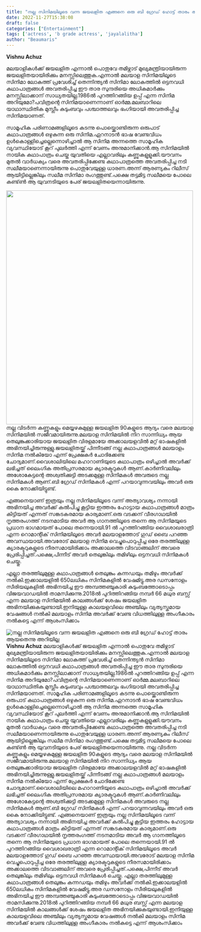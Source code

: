 ```yaml
---
title: "നല്ല സിനിമയിലൂടെ വന്ന ജയലളിത എങ്ങനെ ഒരു ബി ഗ്രേഡ് ഹോട്ട് താരം ആയതെന്നു അറിയില്ല"
date: 2022-11-27T15:38:08
draft: false
categories: ["Entertainment"]
tags: ['actress', 'b grade actress', 'jayalalitha']
author: "Beaumaris"
---
```


<strong>Vishnu Achuz</strong>

മലയാളികൾക്ക് ജയലളിത എന്നാൽ പൊതുവേ തമിഴ്നാട് മുഖ്യമന്ത്രിയായിരുന്ന ജയലളിതയായിരിക്കും മനസ്സിലെത്തുക.എന്നാൽ മലയാള സിനിമയിലൂടെ സിനിമാ ലോകത്ത് പ്രവേശിച്ച് തെന്നിന്ത്യൻ സിനിമാ ലോകത്തിൽ ഒട്ടനവധി കഥാപാത്രങ്ങൾ അവതരിപ്പിച്ച ഈ താര സുന്ദരിയെ അധികമാർക്കും മനസ്സിലാക്കാന് സാധ്യതയില്ല.1986ൽ പുറത്തിറങ്ങിയ ഉപ്പ് എന്ന സിനിമ അറിയുമോ?പവിത്രന്റെ സിനിമയാണെന്നാണ് ഓർമ്മ.മലബാറിലെ യാഥാസ്ഥിതിക മുസ്ലീം കുടുംബവും പശ്ചാത്തലവും ഭംഗിയായി അവതരിപ്പിച്ച സിനിമയാണത്.

സാമൂഹിക പരിണാമങ്ങളിലൂടെ കടന്നു പൊയ്ക്കൊണ്ടിരുന്ന ഒരുപാട് കഥാപാത്രങ്ങൾ ഒഴുകുന്ന ഒരു സിനിമ.ഏറനാടൻ ഭാഷ വേണ്ടവിധം ഉൾകൊള്ളിച്ചെല്ലെന്നൊഴിച്ചാൽ ആ സിനിമ അന്നത്തെ സാമൂഹിക വ്യവസ്ഥിയോട് കൂറ് പുലർത്തി എന്ന് വേണം അനുമാനിക്കാൻ.ആ സിനിമയിൽ നായിക കഥാപാത്രം ചെയ്ത യുവതിയെ എല്ലാവരിലും കണ്ണുകളുളുക്കി.യൗവനം മുതൽ വാർധക്യം വരെ അവതരിപ്പിക്കേണ്ട കഥാപാത്രത്തെ അവതരിപ്പിച്ച നടി സലീമയാണെന്നായിരുന്നു പൊതുവേയുള്ള ധാരണ.അന്ന് ആരണ്യകം റിലീസ് ആയിട്ടില്ലെങ്കിലും സലീമ സിനിമാ രംഗത്തുണ്ട്.പക്ഷെ തട്ടമിട്ട സലീമയെ പോലെ കണ്ട്ൺ ആ യുവനടിയുടെ പേര് ജയലളിതയെന്നായിരുന്നു.

<img class="wp-image-363966 aligncenter" src="https://cdn.boolokam.com/articles/2022/11/qq-240x300.jpg" alt="" width="499" height="624" />നല്ല വിടർന്ന കണ്ണുകളും മെയ്യഴകുമുള്ള ജയലളിത 90കളുടെ ആദ്യം വരെ മലയാള സിനിമയിൽ സജീവമായിരുന്നു.മലയാള സിനിമയിൽ നിറ സാന്നിധ്യം ആയ തെലുങ്കുക്കാരിയായ ജയലളിത വിരളമായേ അക്കാലയളവിൽ മറ്റ് ഭാഷകളിൽ അഭിനയിച്ചിരുന്നുള്ളു.ജയലളിതയ്ക്ക് പിന്നീടങ്ങ് നല്ല കഥാപാത്രങ്ങൾ മലയാളം സിനിമ നൽകിയോ എന്ന് പ്രേക്ഷകർ ചോദിക്കേണ്ട ചോദ്യമാണ്.വൈശാലിയിലെ മഹാറാണിയുടെ കഥാപാത്രം ഒഴിച്ചാൽ അവർക്ക് ലഭിച്ചത് ലൈംഗിക അതിപ്രസരമായ ക്യാരക്ടറുകൾ ആണ്.കാർണിവലിലും അശോകേട്ടന്റെ അശ്വതിക്കുട്ടി അടക്കമുള്ള സിനിമകൾ അവരുടെ നല്ല സിനിമകൾ ആണ്.ബി ഗ്രേഡ് സിനിമകൾ എന്ന് പറയാവുന്നവയിലും അവർ ഒരു കൈ നോക്കിയിട്ടുണ്ട്.

എങ്ങനെയാണ് ഇത്രയും നല്ല സിനിമയിലൂടെ വന്ന് അത്യാവശ്യം നന്നായി അഭിനയിച്ച അവർക്ക് കൽപിച്ചു കൂട്ടിയ ഇത്തരം ഹോട്ടായ കഥാപാത്രങ്ങൾ മാത്രം കിട്ടിയത് എന്നത് സങ്കടകരമായ കാര്യമാണ്.ഒരു വടക്കന് വീരഗാഥയിൽ നൃത്തരംഗത്ത് നടനമാടിയ അവർ ആ ഗാനത്തിലൂടെ തന്നെ ആ സിനിമയുടെ പ്രധാന ഭാഗമായത് പോലെ തന്നെയായി.91 ൽ പുറത്തിറങ്ങിയ വൈശാഖരാത്രി എന്ന റൊമാന്റിക് സിനിമയിലൂടെ അവർ മലയാളത്തോട് ഗുഡ് ബൈ പറഞ്ഞ അവസ്ഥയായി.അവരോട് മലയാള സിനിമ വെച്ചുപൊറുപ്പിച്ച ഒരേ തരത്തിലുള്ള ക്യാരക്ടറുകളുടെ നീരസമായിരിക്കാം അക്കാലത്തെ വിടവാങ്ങലിന് അവരെ പ്രേരിപ്പിച്ചത്.പക്ഷെ,പിന്നീട് അവർ തെലുങ്കിലും തമിഴിലും ഒട്ടനവധി സിനിമകൾ ചെയ്തു.

എല്ലാ തരത്തിലുമുള്ള കഥാപാത്രങ്ങൾ തെലുങ്കും കന്നഡയും തമിഴും അവർക്ക് നൽകി.ഇക്കാലയളിൽ 650ലധികം സിനിമകളിൽ വേഷമിട്ടു.അര ഡസനോളം സീരിയലുകളിൽ അഭിനയിച്ച ഈ അമ്പത്തഞ്ചുകാരി കുടുംബത്തോടൊപ്പം വിജയവാഡയിൽ താമസിക്കുന്നു.2018ൽ പുറിത്തിറങ്ങിയ നമ്പർ 66 മധുര ബസ്സ് എന്ന മലയാള സിനിമയിൽ കാലങ്ങൾക്ക് ശേഷം ജയലളിത അഭിനയിക്കുകയുണ്ടായി.ഇനിയുള്ള കാലയളവിലെ അഞ്ചിലും വ്യത്യസ്തമായ വേഷങ്ങൾ നൽകി മലയാളം സിനിമ അവർക്ക് വേണ്ട വിധത്തിലുള്ള അംഗീകാരം നൽകട്ടെ എന്ന് ആശംസിക്കാം


![നല്ല സിനിമയിലൂടെ വന്ന ജയലളിത എങ്ങനെ ഒരു ബി ഗ്രേഡ് ഹോട്ട് താരം ആയതെന്നു അറിയില്ല](https://cdn.boolokam.com/articles/2022/11/qq-240x300.jpg)**Vishnu Achuz** മലയാളികൾക്ക് ജയലളിത എന്നാൽ പൊതുവേ തമിഴ്നാട് മുഖ്യമന്ത്രിയായിരുന്ന ജയലളിതയായിരിക്കും മനസ്സിലെത്തുക.എന്നാൽ മലയാള സിനിമയിലൂടെ സിനിമാ ലോകത്ത് പ്രവേശിച്ച് തെന്നിന്ത്യൻ സിനിമാ ലോകത്തിൽ ഒട്ടനവധി കഥാപാത്രങ്ങൾ അവതരിപ്പിച്ച ഈ താര സുന്ദരിയെ അധികമാർക്കും മനസ്സിലാക്കാന് സാധ്യതയില്ല.1986ൽ പുറത്തിറങ്ങിയ ഉപ്പ് എന്ന സിനിമ അറിയുമോ?പവിത്രന്റെ സിനിമയാണെന്നാണ് ഓർമ്മ.മലബാറിലെ യാഥാസ്ഥിതിക മുസ്ലീം കുടുംബവും പശ്ചാത്തലവും ഭംഗിയായി അവതരിപ്പിച്ച സിനിമയാണത്. സാമൂഹിക പരിണാമങ്ങളിലൂടെ കടന്നു പൊയ്ക്കൊണ്ടിരുന്ന ഒരുപാട് കഥാപാത്രങ്ങൾ ഒഴുകുന്ന ഒരു സിനിമ.ഏറനാടൻ ഭാഷ വേണ്ടവിധം ഉൾകൊള്ളിച്ചെല്ലെന്നൊഴിച്ചാൽ ആ സിനിമ അന്നത്തെ സാമൂഹിക വ്യവസ്ഥിയോട് കൂറ് പുലർത്തി എന്ന് വേണം അനുമാനിക്കാൻ.ആ സിനിമയിൽ നായിക കഥാപാത്രം ചെയ്ത യുവതിയെ എല്ലാവരിലും കണ്ണുകളുളുക്കി.യൗവനം മുതൽ വാർധക്യം വരെ അവതരിപ്പിക്കേണ്ട കഥാപാത്രത്തെ അവതരിപ്പിച്ച നടി സലീമയാണെന്നായിരുന്നു പൊതുവേയുള്ള ധാരണ.അന്ന് ആരണ്യകം റിലീസ് ആയിട്ടില്ലെങ്കിലും സലീമ സിനിമാ രംഗത്തുണ്ട്.പക്ഷെ തട്ടമിട്ട സലീമയെ പോലെ കണ്ട്ൺ ആ യുവനടിയുടെ പേര് ജയലളിതയെന്നായിരുന്നു. നല്ല വിടർന്ന കണ്ണുകളും മെയ്യഴകുമുള്ള ജയലളിത 90കളുടെ ആദ്യം വരെ മലയാള സിനിമയിൽ സജീവമായിരുന്നു.മലയാള സിനിമയിൽ നിറ സാന്നിധ്യം ആയ തെലുങ്കുക്കാരിയായ ജയലളിത വിരളമായേ അക്കാലയളവിൽ മറ്റ് ഭാഷകളിൽ അഭിനയിച്ചിരുന്നുള്ളു.ജയലളിതയ്ക്ക് പിന്നീടങ്ങ് നല്ല കഥാപാത്രങ്ങൾ മലയാളം സിനിമ നൽകിയോ എന്ന് പ്രേക്ഷകർ ചോദിക്കേണ്ട ചോദ്യമാണ്.വൈശാലിയിലെ മഹാറാണിയുടെ കഥാപാത്രം ഒഴിച്ചാൽ അവർക്ക് ലഭിച്ചത് ലൈംഗിക അതിപ്രസരമായ ക്യാരക്ടറുകൾ ആണ്.കാർണിവലിലും അശോകേട്ടന്റെ അശ്വതിക്കുട്ടി അടക്കമുള്ള സിനിമകൾ അവരുടെ നല്ല സിനിമകൾ ആണ്.ബി ഗ്രേഡ് സിനിമകൾ എന്ന് പറയാവുന്നവയിലും അവർ ഒരു കൈ നോക്കിയിട്ടുണ്ട്. എങ്ങനെയാണ് ഇത്രയും നല്ല സിനിമയിലൂടെ വന്ന് അത്യാവശ്യം നന്നായി അഭിനയിച്ച അവർക്ക് കൽപിച്ചു കൂട്ടിയ ഇത്തരം ഹോട്ടായ കഥാപാത്രങ്ങൾ മാത്രം കിട്ടിയത് എന്നത് സങ്കടകരമായ കാര്യമാണ്.ഒരു വടക്കന് വീരഗാഥയിൽ നൃത്തരംഗത്ത് നടനമാടിയ അവർ ആ ഗാനത്തിലൂടെ തന്നെ ആ സിനിമയുടെ പ്രധാന ഭാഗമായത് പോലെ തന്നെയായി.91 ൽ പുറത്തിറങ്ങിയ വൈശാഖരാത്രി എന്ന റൊമാന്റിക് സിനിമയിലൂടെ അവർ മലയാളത്തോട് ഗുഡ് ബൈ പറഞ്ഞ അവസ്ഥയായി.അവരോട് മലയാള സിനിമ വെച്ചുപൊറുപ്പിച്ച ഒരേ തരത്തിലുള്ള ക്യാരക്ടറുകളുടെ നീരസമായിരിക്കാം അക്കാലത്തെ വിടവാങ്ങലിന് അവരെ പ്രേരിപ്പിച്ചത്.പക്ഷെ,പിന്നീട് അവർ തെലുങ്കിലും തമിഴിലും ഒട്ടനവധി സിനിമകൾ ചെയ്തു. എല്ലാ തരത്തിലുമുള്ള കഥാപാത്രങ്ങൾ തെലുങ്കും കന്നഡയും തമിഴും അവർക്ക് നൽകി.ഇക്കാലയളിൽ 650ലധികം സിനിമകളിൽ വേഷമിട്ടു.അര ഡസനോളം സീരിയലുകളിൽ അഭിനയിച്ച ഈ അമ്പത്തഞ്ചുകാരി കുടുംബത്തോടൊപ്പം വിജയവാഡയിൽ താമസിക്കുന്നു.2018ൽ പുറിത്തിറങ്ങിയ നമ്പർ 66 മധുര ബസ്സ് എന്ന മലയാള സിനിമയിൽ കാലങ്ങൾക്ക് ശേഷം ജയലളിത അഭിനയിക്കുകയുണ്ടായി.ഇനിയുള്ള കാലയളവിലെ അഞ്ചിലും വ്യത്യസ്തമായ വേഷങ്ങൾ നൽകി മലയാളം സിനിമ അവർക്ക് വേണ്ട വിധത്തിലുള്ള അംഗീകാരം നൽകട്ടെ എന്ന് ആശംസിക്കാം
